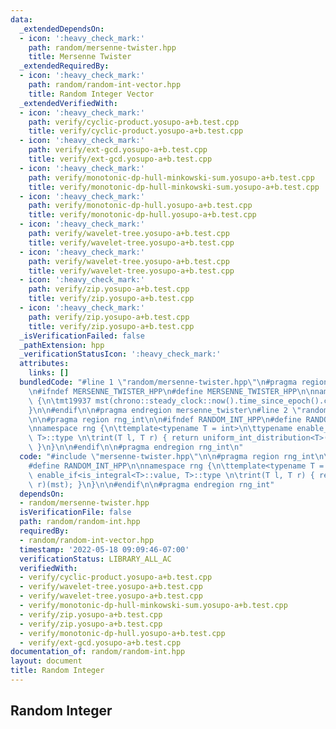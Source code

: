 ```yaml
---
data:
  _extendedDependsOn:
  - icon: ':heavy_check_mark:'
    path: random/mersenne-twister.hpp
    title: Mersenne Twister
  _extendedRequiredBy:
  - icon: ':heavy_check_mark:'
    path: random/random-int-vector.hpp
    title: Random Integer Vector
  _extendedVerifiedWith:
  - icon: ':heavy_check_mark:'
    path: verify/cyclic-product.yosupo-a+b.test.cpp
    title: verify/cyclic-product.yosupo-a+b.test.cpp
  - icon: ':heavy_check_mark:'
    path: verify/ext-gcd.yosupo-a+b.test.cpp
    title: verify/ext-gcd.yosupo-a+b.test.cpp
  - icon: ':heavy_check_mark:'
    path: verify/monotonic-dp-hull-minkowski-sum.yosupo-a+b.test.cpp
    title: verify/monotonic-dp-hull-minkowski-sum.yosupo-a+b.test.cpp
  - icon: ':heavy_check_mark:'
    path: verify/monotonic-dp-hull.yosupo-a+b.test.cpp
    title: verify/monotonic-dp-hull.yosupo-a+b.test.cpp
  - icon: ':heavy_check_mark:'
    path: verify/wavelet-tree.yosupo-a+b.test.cpp
    title: verify/wavelet-tree.yosupo-a+b.test.cpp
  - icon: ':heavy_check_mark:'
    path: verify/wavelet-tree.yosupo-a+b.test.cpp
    title: verify/wavelet-tree.yosupo-a+b.test.cpp
  - icon: ':heavy_check_mark:'
    path: verify/zip.yosupo-a+b.test.cpp
    title: verify/zip.yosupo-a+b.test.cpp
  - icon: ':heavy_check_mark:'
    path: verify/zip.yosupo-a+b.test.cpp
    title: verify/zip.yosupo-a+b.test.cpp
  _isVerificationFailed: false
  _pathExtension: hpp
  _verificationStatusIcon: ':heavy_check_mark:'
  attributes:
    links: []
  bundledCode: "#line 1 \"random/mersenne-twister.hpp\"\n#pragma region mersenne_twister\n\
    \n#ifndef MERSENNE_TWISTER_HPP\n#define MERSENNE_TWISTER_HPP\n\nnamespace rng\
    \ {\n\tmt19937 mst(chrono::steady_clock::now().time_since_epoch().count());\n\
    }\n\n#endif\n\n#pragma endregion mersenne_twister\n#line 2 \"random/random-int.hpp\"\
    \n\n#pragma region rng_int\n\n#ifndef RANDOM_INT_HPP\n#define RANDOM_INT_HPP\n\
    \nnamespace rng {\n\ttemplate<typename T = int>\n\ttypename enable_if<is_integral<T>::value,\
    \ T>::type \n\trint(T l, T r) { return uniform_int_distribution<T>(l, r)(mst);\
    \ }\n}\n\n#endif\n\n#pragma endregion rng_int\n"
  code: "#include \"mersenne-twister.hpp\"\n\n#pragma region rng_int\n\n#ifndef RANDOM_INT_HPP\n\
    #define RANDOM_INT_HPP\n\nnamespace rng {\n\ttemplate<typename T = int>\n\ttypename\
    \ enable_if<is_integral<T>::value, T>::type \n\trint(T l, T r) { return uniform_int_distribution<T>(l,\
    \ r)(mst); }\n}\n\n#endif\n\n#pragma endregion rng_int"
  dependsOn:
  - random/mersenne-twister.hpp
  isVerificationFile: false
  path: random/random-int.hpp
  requiredBy:
  - random/random-int-vector.hpp
  timestamp: '2022-05-18 09:09:46-07:00'
  verificationStatus: LIBRARY_ALL_AC
  verifiedWith:
  - verify/cyclic-product.yosupo-a+b.test.cpp
  - verify/wavelet-tree.yosupo-a+b.test.cpp
  - verify/wavelet-tree.yosupo-a+b.test.cpp
  - verify/monotonic-dp-hull-minkowski-sum.yosupo-a+b.test.cpp
  - verify/zip.yosupo-a+b.test.cpp
  - verify/zip.yosupo-a+b.test.cpp
  - verify/monotonic-dp-hull.yosupo-a+b.test.cpp
  - verify/ext-gcd.yosupo-a+b.test.cpp
documentation_of: random/random-int.hpp
layout: document
title: Random Integer
---
```


## Random Integer